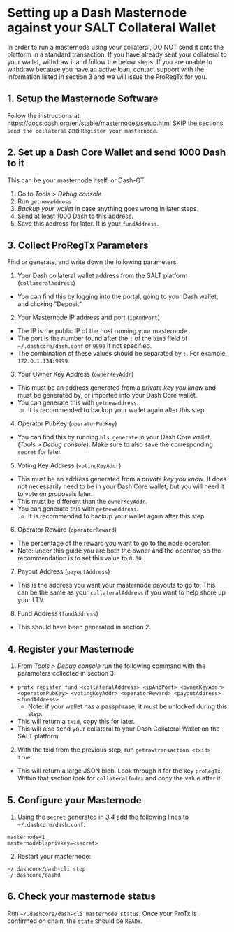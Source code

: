 # Setting up a Dash Masternode against your SALT Collateral Wallet

In order to run a masternode using your collateral, DO NOT send it onto the platform in a standard transaction.
If you have already sent your collateral to your wallet, withdraw it and follow the below steps.
If you are unable to withdraw because you have an active loan, contact support with the information listed in section 3
and we will issue the ProRegTx for you.

## 1. Setup the Masternode Software
Follow the instructions at https://docs.dash.org/en/stable/masternodes/setup.html
SKIP the sections `Send the collateral` and `Register your masternode`.

## 2. Set up a Dash Core Wallet and send 1000 Dash to it
This can be your masternode itself, or Dash-QT.
1. Go to *Tools > Debug console*
2. Run `getnewaddress`
3. *Backup your wallet* in case anything goes wrong in later steps.
3. Send at least 1000 Dash to this address.
4. Save this address for later. It is your `fundAddress`.

## 3. Collect ProRegTx Parameters
Find or generate, and write down the following parameters:
1. Your Dash collateral wallet address from the SALT platform (`collateralAddress`)
  - You can find this by logging into the portal, going to your Dash wallet, and clicking "Deposit"
2. Your Masternode IP address and port (`ipAndPort`)
  - The IP is the public IP of the host running your masternode
  - The port is the number found after the `:` of the `bind` field of `~/.dashcore/dash.conf` or `9999` if not specified.
  - The combination of these values should be separated by `:`. For example, `172.0.1.134:9999`.
3. Your Owner Key Address (`ownerKeyAddr`)
  - This must be an address generated from a *private key you know* and must be generated by, or imported into your Dash Core wallet.
  - You can generate this with `getnewaddress`.
    - It is recommended to backup your wallet again after this step.
4. Operator PubKey (`operatorPubKey`)
  - You can find this by running `bls generate` in your Dash Core wallet (*Tools > Debug console*). Make sure to also save the corresponding `secret` for later.
5. Voting Key Address (`votingKeyAddr`)
  - This must be an address generated from a *private key you know*. It does not necessarily need to be in your Dash Core wallet, but you will need it to vote on proposals later.
  - This must be different than the `ownerKeyAddr`.
  - You can generate this with `getnewaddress`.
    - It is recommended to backup your wallet again after this step.
6. Operator Reward (`operatorReward`)
  - The percentage of the reward you want to go to the node operator.
  - Note: under this guide you are both the owner and the operator, so the recommendation is to set this value to `0.00`.
7. Payout Address (`payoutAddress`)
  - This is the address you want your masternode payouts to go to. This can be the same as your `collateralAddress` if you want to help shore up your LTV.
8. Fund Address (`fundAddress`)
  - This should have been generated in section 2.

## 4. Register your Masternode
1. From *Tools > Debug console* run the following command with the parameters collected in section 3:
  - `protx register_fund <collateralAddress> <ipAndPort> <ownerKeyAddr> <operatorPubKey> <votingKeyAddr> <operatorReward> <payoutAddress> <fundAddress>`
    - Note: if your wallet has a passphrase, it must be unlocked during this step.
  - This will return a `txid`, copy this for later.
  - This will also send your collateral to your Dash Collateral Wallet on the SALT platform
2. With the txid from the previous step, run `getrawtransaction <txid> true`.
  - This will return a large JSON blob. Look through it for the key `proRegTx`. Within that section look for `collateralIndex` and copy the value after it.

## 5. Configure your Masternode
1. Using the `secret` generated in *3.4* add the following lines to `~/.dashcore/dash.conf`:
```
masternode=1
masternodeblsprivkey=<secret>
```
2. Restart your masternode:
```
~/.dashcore/dash-cli stop
~/.dashcore/dashd
```

## 6. Check your masternode status
Run `~/.dashcore/dash-cli masternode status`. Once your ProTx is confirmed on chain, the `state` should be `READY`.
